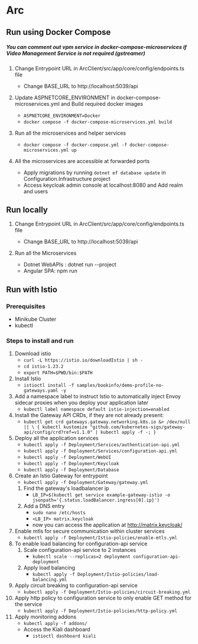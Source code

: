 # Arc

## Run using Docker Compose

##### You can comment out vpm service in docker-compose-microservices if Video Management Service is not required (gstreamer)


1. Change Entrypoint URL in ArcClient/src/app/core/config/endpoints.ts file
    - Change BASE_URL to http://localhost:5039/api

2. Update ASPNETCORE_ENVIRONMENT in docker-compose-microservices.yml and Build required docker images 
    - `ASPNETCORE_ENVIRONMENT=Docker`
    - `docker compose -f docker-compose-microservices.yml build`

3. Run all the microservices and helper services

    - `docker compose -f docker-compose.yml -f docker-compose-microservices.yml up`

4. All the microservices are accessible at forwarded ports

    - Apply migrations by running `dotnet ef database update` in Configuration.Infrastructure project
    - Access keycloak admin console at localhost:8080 and Add realm and users


## Run locally

1. Change Entrypoint URL in ArcClient/src/app/core/config/endpoints.ts file
    - Change BASE_URL to http://localhost:5039/api

2. Run all the Microservices 
    - Dotnet WebAPIs : dotnet run --project <project-name>
    - Angular SPA: npm run

## Run with Istio

### Prerequisites 
- Minikube Cluster
- kubectl

### Steps to install and run

1. Download istio
    - `curl -L https://istio.io/downloadIstio | sh -`
    - `cd istio-1.23.2`
    - `export PATH=$PWD/bin:$PATH`
2. Install Istio
    - `istioctl install -f samples/bookinfo/demo-profile-no-gateways.yaml -y`
3. Add a namespace label to instruct Istio to automatically inject Envoy sidecar proxies when you deploy your application later
    - `kubectl label namespace default istio-injection=enabled`
4. Install the Gateway API CRDs, if they are not already present:
    - `kubectl get crd gateways.gateway.networking.k8s.io &> /dev/null || \
        { kubectl kustomize "github.com/kubernetes-sigs/gateway-api/config/crd?ref=v1.1.0" | kubectl apply -f -; }`
5. Deploy all the application services
    - `kubectl apply -f Deployment/Services/authentication-api.yml`
    - `kubectl apply -f Deployment/Services/configuration-api.yml`
    - `kubectl apply -f Deployment/WebUI`
    - `kubectl apply -f Deployment/Keycloak`
    - `kubectl apply -f Deployment/Database`
6. Create an Istio Gateway for entrypoint
    - `kubectl apply -f Deployment/Gateway/gateway.yml`
    1. Find the gateway's loadbalancer ip
        - `LB_IP=$(kubectl get service example-gateway-istio -o jsonpath='{.status.loadBalancer.ingress[0].ip}')`
    2. Add a DNS entry 
        - `sudo nano /etc/hosts`
        - `<LB_IP> matrix.keycloak`
        - now you can access the application at http://matrix.keycloak/
7. Enable mtls for secure communication within cluster services
    - `kubectl apply -f Deployment/Istio-policies/enable-mtls.yml`
8. To enable load balancing for configuration-api service
    1. Scale configuration-api service to 2 instances
        - `kubectl scale --replicas=2 deployment configuration-api-deployment` 
    2. Apply load balancing
        - `kubectl apply -f Deployment/Istio-policies/load-balancing.yml`
9. Apply circuit breaking to configuration-api service
    - `kubectl apply -f Deployment/Istio-policies/circuit-breaking.yml`
10. Apply http policy to configuration service to only enable GET method for the service
    - `kubectl apply -f Deployment/Istio-policies/http-policy.yml`    
11. Apply monitoring addons 
    - `kubectl apply -f addons/`  
    - Access the Kiali dashboard
        - `istioctl dashboard kiali`                                          